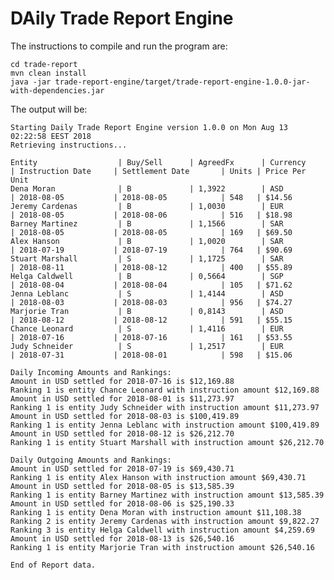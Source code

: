 # DAily Trade Report Engine

The instructions to compile and run the program are:

	cd trade-report
	mvn clean install
	java -jar trade-report-engine/target/trade-report-engine-1.0.0-jar-with-dependencies.jar

The output will be:

	Starting Daily Trade Report Engine version 1.0.0 on Mon Aug 13 02:22:58 EEST 2018
	Retrieving instructions...
	
	Entity                  | Buy/Sell      | AgreedFx      | Currency      | Instruction Date     | Settlement Date       | Units | Price Per Unit
	Dena Moran              | B             | 1,3922        | ASD           | 2018-08-05           | 2018-08-05            | 548   | $14.56
	Jeremy Cardenas         | B             | 1,0030        | EUR           | 2018-08-05           | 2018-08-06            | 516   | $18.98
	Barney Martinez         | B             | 1,1566        | SAR           | 2018-08-05           | 2018-08-05            | 169   | $69.50
	Alex Hanson             | B             | 1,0020        | SAR           | 2018-07-19           | 2018-07-19            | 764   | $90.69
	Stuart Marshall         | S             | 1,1725        | SAR           | 2018-08-11           | 2018-08-12            | 400   | $55.89
	Helga Caldwell          | B             | 0,5664        | SGP           | 2018-08-04           | 2018-08-04            | 105   | $71.62
	Jenna Leblanc           | S             | 1,4144        | ASD           | 2018-08-03           | 2018-08-03            | 956   | $74.27
	Marjorie Tran           | B             | 0,8143        | ASD           | 2018-08-12           | 2018-08-12            | 591   | $55.15
	Chance Leonard          | S             | 1,4116        | EUR           | 2018-07-16           | 2018-07-16            | 161   | $53.55
	Judy Schneider          | S             | 1,2517        | EUR           | 2018-07-31           | 2018-08-01            | 598   | $15.06
	
	Daily Incoming Amounts and Rankings:
	Amount in USD settled for 2018-07-16 is $12,169.88
	Ranking 1 is entity Chance Leonard with instruction amount $12,169.88
	Amount in USD settled for 2018-08-01 is $11,273.97
	Ranking 1 is entity Judy Schneider with instruction amount $11,273.97
	Amount in USD settled for 2018-08-03 is $100,419.89
	Ranking 1 is entity Jenna Leblanc with instruction amount $100,419.89
	Amount in USD settled for 2018-08-12 is $26,212.70
	Ranking 1 is entity Stuart Marshall with instruction amount $26,212.70
	
	Daily Outgoing Amounts and Rankings:
	Amount in USD settled for 2018-07-19 is $69,430.71
	Ranking 1 is entity Alex Hanson with instruction amount $69,430.71
	Amount in USD settled for 2018-08-05 is $13,585.39
	Ranking 1 is entity Barney Martinez with instruction amount $13,585.39
	Amount in USD settled for 2018-08-06 is $25,190.33
	Ranking 1 is entity Dena Moran with instruction amount $11,108.38
	Ranking 2 is entity Jeremy Cardenas with instruction amount $9,822.27
	Ranking 3 is entity Helga Caldwell with instruction amount $4,259.69
	Amount in USD settled for 2018-08-13 is $26,540.16
	Ranking 1 is entity Marjorie Tran with instruction amount $26,540.16
	
	End of Report data.
